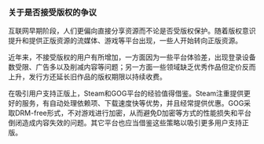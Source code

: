 ### 关于是否接受版权的争议

互联网早期阶段，人们更偏向直接分享资源而不论是否受版权保护。随着版权意识提升和提供正版资源的流媒体、游戏等平台出现，一些人开始转向正版资源。

近年来，不接受版权的用户有所增加，一方面因为一些平台体验差，出现登录设备数受限、广告多以及削减内容等问题；另一方面一些领域缺乏优秀作品但定价反而上升，发行方还延长旧作品的版权期限以持续收费。

在吸引用户支持正版上，Steam和GOG平台的经验值得借鉴。Steam注重提供更好的服务，有自动处理依赖项、下载速度快等优势，并且经常提供优惠。GOG采取DRM-free形式，不对游戏进行加密，从而避免D加密等方式的性能损失和平台倒闭造成内容失效的问题。其它平台也应当借鉴这些策略以吸引更多用户支持正版。
